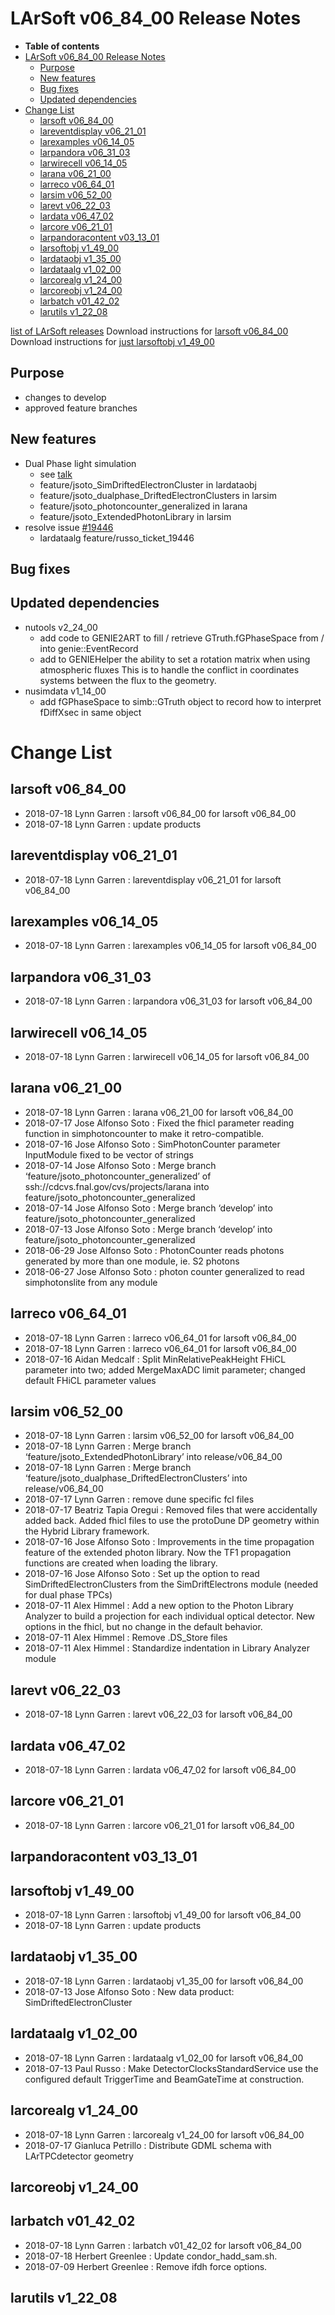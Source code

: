 LArSoft v06_84_00 Release Notes
======================================================================

-   **Table of contents**
-   [LArSoft v06_84_00 Release Notes](#LArSoft-v06_84_00-Release-Notes)
    -   [Purpose](#Purpose)
    -   [New features](#New-features)
    -   [Bug fixes](#Bug-fixes)
    -   [Updated dependencies](#Updated-dependencies)
-   [Change List](#Change-List)
    -   [larsoft v06_84_00](#larsoft-v06_84_00)
    -   [lareventdisplay v06_21_01](#lareventdisplay-v06_21_01)
    -   [larexamples v06_14_05](#larexamples-v06_14_05)
    -   [larpandora v06_31_03](#larpandora-v06_31_03)
    -   [larwirecell v06_14_05](#larwirecell-v06_14_05)
    -   [larana v06_21_00](#larana-v06_21_00)
    -   [larreco v06_64_01](#larreco-v06_64_01)
    -   [larsim v06_52_00](#larsim-v06_52_00)
    -   [larevt v06_22_03](#larevt-v06_22_03)
    -   [lardata v06_47_02](#lardata-v06_47_02)
    -   [larcore v06_21_01](#larcore-v06_21_01)
    -   [larpandoracontent v03_13_01](#larpandoracontent-v03_13_01)
    -   [larsoftobj v1_49_00](#larsoftobj-v1_49_00)
    -   [lardataobj v1_35_00](#lardataobj-v1_35_00)
    -   [lardataalg v1_02_00](#lardataalg-v1_02_00)
    -   [larcorealg v1_24_00](#larcorealg-v1_24_00)
    -   [larcoreobj v1_24_00](#larcoreobj-v1_24_00)
    -   [larbatch v01_42_02](#larbatch-v01_42_02)
    -   [larutils v1_22_08](#larutils-v1_22_08)

[list of LArSoft releases](LArSoft_release_list)
Download instructions for [larsoft v06_84_00](http://scisoft.fnal.gov/scisoft/bundles/larsoft/v06_84_00/larsoft-v06_84_00.html)
Download instructions for [just larsoftobj v1_49_00](http://scisoft.fnal.gov/scisoft/bundles/larsoftobj/v1_49_00/larsoftobj-v1_49_00.html)

Purpose
--------------------

-   changes to develop
-   approved feature branches

New features
------------------------------

-   Dual Phase light simulation
    -   see [talk](https://indico.fnal.gov/event/17640/contribution/2/material/slides/0.pdf)
    -   feature/jsoto_SimDriftedElectronCluster in lardataobj
    -   feature/jsoto_dualphase_DriftedElectronClusters in larsim
    -   feature/jsoto_photoncounter_generalized in larana
    -   feature/jsoto_ExtendedPhotonLibrary in larsim
-   resolve issue [\#19446](/redmine/issues/19446 "Feature: DetectorClocksStandard should initialise its trigger and beam times by itself (Closed)")
    -   lardataalg feature/russo_ticket_19446

Bug fixes
------------------------

Updated dependencies
----------------------------------------------

-   nutools v2_24_00
    -   add code to GENIE2ART to fill / retrieve GTruth.fGPhaseSpace from / into genie::EventRecord
    -   add to GENIEHelper the ability to set a rotation matrix when using atmospheric fluxes This is to handle the conflict in coordinates systems between the flux to the geometry.
-   nusimdata v1_14_00
    -   add fGPhaseSpace to simb::GTruth object to record how to interpret fDiffXsec in same object

Change List
============================

larsoft v06_84_00
------------------------------------------

-   2018-07-18 Lynn Garren : larsoft v06_84_00 for larsoft v06_84_00
-   2018-07-18 Lynn Garren : update products

lareventdisplay v06_21_01
----------------------------------------------------------

-   2018-07-18 Lynn Garren : lareventdisplay v06_21_01 for larsoft v06_84_00

larexamples v06_14_05
--------------------------------------------------

-   2018-07-18 Lynn Garren : larexamples v06_14_05 for larsoft v06_84_00

larpandora v06_31_03
------------------------------------------------

-   2018-07-18 Lynn Garren : larpandora v06_31_03 for larsoft v06_84_00

larwirecell v06_14_05
--------------------------------------------------

-   2018-07-18 Lynn Garren : larwirecell v06_14_05 for larsoft v06_84_00

larana v06_21_00
----------------------------------------

-   2018-07-18 Lynn Garren : larana v06_21_00 for larsoft v06_84_00
-   2018-07-17 Jose Alfonso Soto : Fixed the fhicl parameter reading function in simphotoncounter to make it retro-compatible.
-   2018-07-16 Jose Alfonso Soto : SimPhotonCounter parameter InputModule fixed to be vector of strings
-   2018-07-14 Jose Alfonso Soto : Merge branch ‘feature/jsoto_photoncounter_generalized’ of ssh://cdcvs.fnal.gov/cvs/projects/larana into feature/jsoto_photoncounter_generalized
-   2018-07-14 Jose Alfonso Soto : Merge branch ‘develop’ into feature/jsoto_photoncounter_generalized
-   2018-07-13 Jose Alfonso Soto : Merge branch ‘develop’ into feature/jsoto_photoncounter_generalized
-   2018-06-29 Jose Alfonso Soto : PhotonCounter reads photons generated by more than one module, ie. S2 photons
-   2018-06-27 Jose Alfonso Soto : photon counter generalized to read simphotonslite from any module

larreco v06_64_01
------------------------------------------

-   2018-07-18 Lynn Garren : larreco v06_64_01 for larsoft v06_84_00
-   2018-07-18 Lynn Garren : larreco v06_64_01 for larsoft v06_84_00
-   2018-07-16 Aidan Medcalf : Split MinRelativePeakHeight FHiCL parameter into two; added MergeMaxADC limit parameter; changed default FHiCL parameter values

larsim v06_52_00
----------------------------------------

-   2018-07-18 Lynn Garren : larsim v06_52_00 for larsoft v06_84_00
-   2018-07-18 Lynn Garren : Merge branch ‘feature/jsoto_ExtendedPhotonLibrary’ into release/v06_84_00
-   2018-07-18 Lynn Garren : Merge branch ‘feature/jsoto_dualphase_DriftedElectronClusters’ into release/v06_84_00
-   2018-07-17 Lynn Garren : remove dune specific fcl files
-   2018-07-17 Beatriz Tapia Oregui : Removed files that were accidentally added back. Added fhicl files to use the protoDune DP geometry within the Hybrid Library framework.
-   2018-07-16 Jose Alfonso Soto : Improvements in the time propagation feature of the extended photon library. Now the TF1 propagation functions are created when loading the library.
-   2018-07-16 Jose Alfonso Soto : Set up the option to read SimDriftedElectronClusters from the SimDriftElectrons module (needed for dual phase TPCs)
-   2018-07-11 Alex Himmel : Add a new option to the Photon Library Analyzer to build a projection for each individual optical detector. New options in the fhicl, but no change in the default behavior.
-   2018-07-11 Alex Himmel : Remove .DS_Store files
-   2018-07-11 Alex Himmel : Standardize indentation in Library Analyzer module

larevt v06_22_03
----------------------------------------

-   2018-07-18 Lynn Garren : larevt v06_22_03 for larsoft v06_84_00

lardata v06_47_02
------------------------------------------

-   2018-07-18 Lynn Garren : lardata v06_47_02 for larsoft v06_84_00

larcore v06_21_01
------------------------------------------

-   2018-07-18 Lynn Garren : larcore v06_21_01 for larsoft v06_84_00

larpandoracontent v03_13_01
--------------------------------------------------------------

larsoftobj v1_49_00
----------------------------------------------

-   2018-07-18 Lynn Garren : larsoftobj v1_49_00 for larsoft v06_84_00
-   2018-07-18 Lynn Garren : update products

lardataobj v1_35_00
----------------------------------------------

-   2018-07-18 Lynn Garren : lardataobj v1_35_00 for larsoft v06_84_00
-   2018-07-13 Jose Alfonso Soto : New data product: SimDriftedElectronCluster

lardataalg v1_02_00
----------------------------------------------

-   2018-07-18 Lynn Garren : lardataalg v1_02_00 for larsoft v06_84_00
-   2018-07-13 Paul Russo : Make DetectorClocksStandardService use the configured default TriggerTime and BeamGateTime at construction.

larcorealg v1_24_00
----------------------------------------------

-   2018-07-18 Lynn Garren : larcorealg v1_24_00 for larsoft v06_84_00
-   2018-07-17 Gianluca Petrillo : Distribute GDML schema with LArTPCdetector geometry

larcoreobj v1_24_00
----------------------------------------------

larbatch v01_42_02
--------------------------------------------

-   2018-07-18 Lynn Garren : larbatch v01_42_02 for larsoft v06_84_00
-   2018-07-18 Herbert Greenlee : Update condor_hadd_sam.sh.
-   2018-07-09 Herbert Greenlee : Remove ifdh force options.

larutils v1_22_08
------------------------------------------
